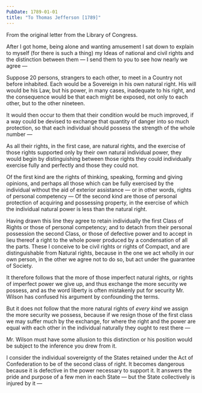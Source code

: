 ```yaml
---
PubDate: 1789-01-01
title: "To Thomas Jefferson [1789]"
---
```


   From the original letter from the Library of Congress.

   After I got home, being alone and wanting amusement I sat down to explain
   to myself (for there is such a thing) my Ideas of national and civil
   rights and the distinction between them &mdash; I send them to you to see how
   nearly we agree &mdash;

   Suppose 20 persons, strangers to each other, to meet in a Country not
   before inhabited. Each would be a Sovereign in his own natural right. His
   will would be his Law, but his power, in many cases, inadequate to his
   right, and the consequence would be that each might be exposed, not only
   to each other, but to the other nineteen. 
   
   It would then occur to them that
   their condition would be much improved, if a way could be devised to
   exchange that quantity of danger into so much protection, so that each
   individual should possess the strength of the whole number &mdash; 
   
   As all their rights, in the first case, are natural rights, and the 
   exercise of those rights supported only by their own natural individual power, 
   they would begin by distinguishing between those rights they could 
   individually exercise fully and perfectly and those they could not. 
   
   Of the first kind are the rights of thinking, speaking, forming and giving 
   opinions, and perhaps all those which can be fully exercised by the individual 
   without the aid of exterior assistance &mdash; or in other words, rights of 
   personal competency &mdash; Of the second kind are those of personal 
   protection of acquiring and possessing property, in the exercise of which the 
   individual natural power is less than the natural right.

   Having drawn this line they agree to retain individually the first Class
   of Rights or those of personal competency; and to detach from their
   personal possession the second Class, or those of defective power and to
   accept in lieu thereof a right to the whole power produced by a
   condensation of all the parts. These I conceive to be civil rights or
   rights of Compact, and are distinguishable from Natural rights, because in
   the one we act wholly in our own person, in the other we agree not to do
   so, but act under the guarantee of Society.

   It therefore follows that the more of those imperfect natural rights, or
   rights of imperfect power we give up, and thus exchange the more security
   we possess, and as the word liberty is often mistakenly put for security
   Mr. Wilson has confused his argument by confounding the terms. 
   
   But it does
   not follow that the more natural rights of *every kind* we assign the more
   security we possess, because if we resign those of the first class we may
   suffer much by the exchange, for where the right and the power are equal
   with each other in the individual naturally they ought to rest there &mdash; 

   Mr. Wilson must have some allusion to this distinction or his position
   would be subject to the inference you drew from it.

   I consider the individual sovereignty of the States retained under the Act
   of Confederation to be of the second class of right. It becomes dangerous
   because it is defective in the power necessary to support it. It answers
   the pride and purpose of a few men in each State &mdash; but the State
   collectively is injured by it &mdash;

  


